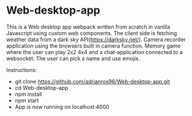 # Web-desktop-app

This is a Web desktop app webpack written from scratch in vanilla Javascript using custom web components. The client side is fetching weather data from a dark sky API(https://darksky.net/). Camera recorder application using the browsers built in camera function. Memory game where the user can play 2x2 4x4 and a chat-application connected to a websocket. The user can pick a name and use emojis.

Instructions:
* git clone https://github.com/adrianros96/Web-desktop-app.git
* cd Web-desktop-app
* npm install
* npm start
* App is now running on localhost:4000
